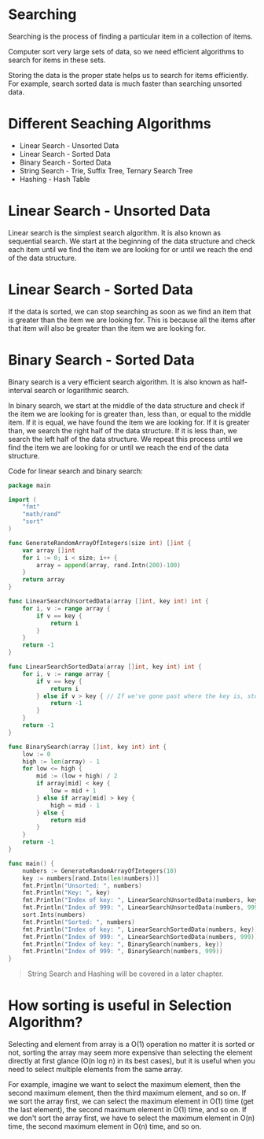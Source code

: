 # Searching

Searching is the process of finding a particular item in a collection of items.

Computer sort very large sets of data, so we need efficient algorithms to search for items in these sets.

Storing the data is the proper state helps us to search for items efficiently. For example, search sorted data is much faster than searching unsorted data.

# Different Seaching Algorithms

- Linear Search - Unsorted Data
- Linear Search - Sorted Data
- Binary Search - Sorted Data
- String Search - Trie, Suffix Tree, Ternary Search Tree
- Hashing - Hash Table


# Linear Search - Unsorted Data

Linear search is the simplest search algorithm. It is also known as sequential search. We start at the beginning of the data structure and check each item until we find the item we are looking for or until we reach the end of the data structure.


# Linear Search - Sorted Data

If the data is sorted, we can stop searching as soon as we find an item that is greater than the item we are looking for. This is because all the items after that item will also be greater than the item we are looking for.

# Binary Search - Sorted Data

Binary search is a very efficient search algorithm. It is also known as half-interval search or logarithmic search.

In binary search, we start at the middle of the data structure and check if the item we are looking for is greater than, less than, or equal to the middle item. If it is equal, we have found the item we are looking for. If it is greater than, we search the right half of the data structure. If it is less than, we search the left half of the data structure. We repeat this process until we find the item we are looking for or until we reach the end of the data structure.

Code for linear search and binary search:

```go
package main

import (
	"fmt"
	"math/rand"
	"sort"
)

func GenerateRandomArrayOfIntegers(size int) []int {
	var array []int
	for i := 0; i < size; i++ {
		array = append(array, rand.Intn(200)-100)
	}
	return array
}

func LinearSearchUnsortedData(array []int, key int) int {
	for i, v := range array {
		if v == key {
			return i
		}
	}
	return -1
}

func LinearSearchSortedData(array []int, key int) int {
	for i, v := range array {
		if v == key {
			return i
		} else if v > key { // If we've gone past where the key is, stop searching, no need to continue
			return -1
		}
	}
	return -1
}

func BinarySearch(array []int, key int) int {
	low := 0
	high := len(array) - 1
	for low <= high {
		mid := (low + high) / 2
		if array[mid] < key {
			low = mid + 1
		} else if array[mid] > key {
			high = mid - 1
		} else {
			return mid
		}
	}
	return -1
}

func main() {
	numbers := GenerateRandomArrayOfIntegers(10)
	key := numbers[rand.Intn(len(numbers))]
	fmt.Println("Unsorted: ", numbers)
	fmt.Println("Key: ", key)
	fmt.Println("Index of key: ", LinearSearchUnsortedData(numbers, key))
	fmt.Println("Index of 999: ", LinearSearchUnsortedData(numbers, 999))
	sort.Ints(numbers)
	fmt.Println("Sorted: ", numbers)
	fmt.Println("Index of key: ", LinearSearchSortedData(numbers, key))
	fmt.Println("Index of 999: ", LinearSearchSortedData(numbers, 999))
	fmt.Println("Index of key: ", BinarySearch(numbers, key))
	fmt.Println("Index of 999: ", BinarySearch(numbers, 999))
}
```

> String Search and Hashing will be covered in a later chapter.


# How sorting is useful in Selection Algorithm?

Selecting and element from array is a O(1) operation no matter it is sorted or not, sorting the array may seem more expensive than selecting the element directly at first glance (O(n log n) in its best cases), but it is useful when you need to select multiple elements from the same array.

For example, imagine we want to select the maximum element, then the second maximum element, then the third maximum element, and so on. If we sort the array first, we can select the maximum element in O(1) time (get the last element), the second maximum element in O(1) time, and so on. If we don't sort the array first, we have to select the maximum element in O(n) time, the second maximum element in O(n) time, and so on.
